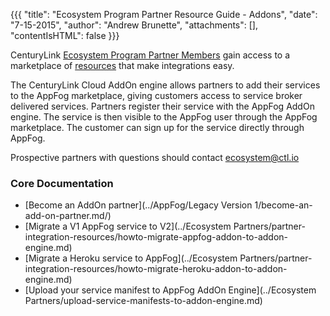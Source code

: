 {{{
  "title": "Ecosystem Program Partner Resource Guide - Addons",
  "date": "7-15-2015",
  "author": "Andrew Brunette",
  "attachments": [],
  "contentIsHTML": false
}}}


CenturyLink [Ecosystem Program Partner Members](centurylink-cloud-ecosystem-program-guide.md) gain access to a marketplace of [resources](ecosystem-program-resources.md) that make integrations easy.

The CenturyLink Cloud AddOn engine allows partners to add their services to the AppFog marketplace, giving customers access to service broker delivered services.  Partners register their service with the AppFog AddOn engine.  The service is then visible to the AppFog user through the AppFog marketplace.  The customer can sign up for the service directly through AppFog.  

Prospective partners with questions should contact ecosystem@ctl.io

### Core Documentation

  * [Become an AddOn partner](../AppFog/Legacy Version 1/become-an-add-on-partner.md/)
  * [Migrate a V1 AppFog service to V2](../Ecosystem Partners/partner-integration-resources/howto-migrate-appfog-addon-to-addon-engine.md)
  * [Migrate a Heroku service to AppFog](../Ecosystem Partners/partner-integration-resources/howto-migrate-heroku-addon-to-addon-engine.md)
  * [Upload your service manifest to AppFog AddOn Engine](../Ecosystem Partners/upload-service-manifests-to-addon-engine.md)
